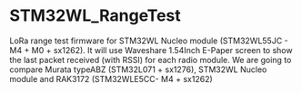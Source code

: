 # STM32WL_RangeTest
LoRa range test firmware for STM32WL Nucleo module (STM32WL55JC - M4 + M0 + sx1262). It will use Waveshare 1.54Inch E-Paper screen to show the last packet received (with RSSI) for each radio module. We are going to compare Murata typeABZ (STM32L071 + sx1276), STM32WL Nucleo module and RAK3172 (STM32WLE5CC- M4 + sx1262)
